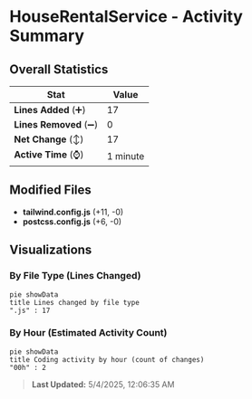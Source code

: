 # HouseRentalService - Activity Summary 

## Overall Statistics

| Stat                   | Value                                                             |
| ---------------------- | ----------------------------------------------------------------- |
| **Lines Added** (➕)   | 17                                          |
| **Lines Removed** (➖) | 0                                        |
| **Net Change** (↕)    | 17                |
| **Active Time** (⌚)   | 1 minute |


## Modified Files
- **tailwind.config.js** (+11, -0)
- **postcss.config.js** (+6, -0)

## Visualizations

### By File Type (Lines Changed)

```mermaid
pie showData
title Lines changed by file type
".js" : 17
```

### By Hour (Estimated Activity Count)

```mermaid
pie showData
title Coding activity by hour (count of changes)
"00h" : 2
```


> **Last Updated:** 5/4/2025, 12:06:35 AM